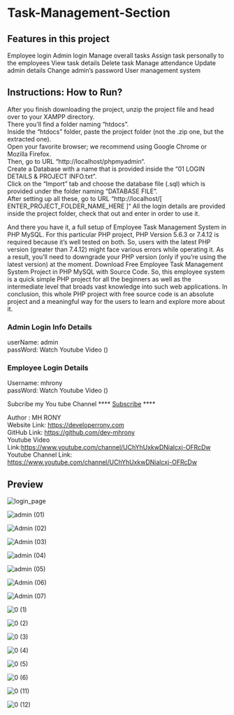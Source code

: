 # Task-Management-Section

## Features in this project

Employee login
Admin login
Manage overall tasks
Assign task personally to the employees
View task details
Delete task
Manage attendance
Update admin details
Change admin’s password
User management system

## Instructions: How to Run?

After you finish downloading the project, unzip the project file and head over to your XAMPP directory. <br/>
There you’ll find a folder naming “htdocs”. <br/>
Inside the “htdocs” folder, paste the project folder (not the .zip one, but the extracted one). <br/>
Open your favorite browser; we recommend using Google Chrome or Mozilla Firefox. <br/>
Then, go to URL “http://localhost/phpmyadmin“. <br/>
Create a Database with a name that is provided inside the “01 LOGIN DETAILS & PROJECT INFO.txt”. <br/>
Click on the “Import” tab and choose the database file (.sql) which is provided under the folder naming “DATABASE FILE”. <br/>
After setting up all these, go to URL “http://localhost/[ ENTER_PROJECT_FOLDER_NAME_HERE ]“
All the login details are provided inside the project folder, check that out and enter in order to use it. <br/>

And there you have it, a full setup of Employee Task Management System in PHP MySQL. For this particular PHP project, PHP Version 5.6.3 or 7.4.12 is required because it’s well tested on both. So, users with the latest PHP version (greater than 7.4.12) might face various errors while operating it. As a result, you’ll need to downgrade your PHP version (only if you’re using the latest version) at the moment. Download Free Employee Task Management System Project in PHP MySQL with Source Code. So, this employee system is a quick simple PHP project for all the beginners as well as the intermediate level that broads vast knowledge into such web applications. In conclusion, this whole PHP project with free source code is an absolute project and a meaningful way for the users to learn and explore more about it.


### Admin Login Info Details

userName: admin <br />
passWord: Watch Youtube Video () <br/>

### Employee Login Details

Username: mhrony <br/>
passWord: Watch Youtube Video () <br/>


Subcribe my You tube Channel **** <a href="https://www.youtube.com/channel/UChYhUxkwDNialcxj-OFRcDw" target="_blank">Subscribe</a> ****


Author : MH RONY <br/>
Website Link: https://developerrony.com <br />
GitHub Link: https://github.com/dev-mhrony <br />
Youtube Video Link:https://www.youtube.com/channel/UChYhUxkwDNialcxj-OFRcDw  <br />
Youtube Channel Link: https://www.youtube.com/channel/UChYhUxkwDNialcxj-OFRcDw
 

 ## Preview

![login_page](https://user-images.githubusercontent.com/78216965/213495250-1f4321e3-7d29-4e16-94ad-e95473dedd86.png)

![admin (01)](https://user-images.githubusercontent.com/78216965/213495313-b6c2dd68-0d6d-4cbe-a9f6-1afb91bb2ab2.png)

![Admin (02)](https://user-images.githubusercontent.com/78216965/213495195-53b8c4e4-d0be-4dae-97c5-0bdaf1ff3ee3.png)

![Admin (03)](https://user-images.githubusercontent.com/78216965/213495208-77448aac-9947-4326-ab06-067da529fc74.png)

![admin (04)](https://user-images.githubusercontent.com/78216965/213495213-11b9e128-2d57-43e2-b49a-d9faad18f97b.png)

![admin (05)](https://user-images.githubusercontent.com/78216965/213495221-19642863-d57d-435e-8e65-bacc533773c8.png)

![Admin (06)](https://user-images.githubusercontent.com/78216965/213495229-052db34c-fba8-4804-b1a8-8f329b6d3236.png)

![Admin (07)](https://user-images.githubusercontent.com/78216965/213495235-c5171aad-9db2-4c29-aa73-5673f2e49c8f.png)

![0 (1)](https://user-images.githubusercontent.com/78216965/213495255-c7ed3fce-65de-44df-98b6-8dff196ca8c3.png)

![0 (2)](https://user-images.githubusercontent.com/78216965/213495263-6739bed5-a13f-4ae9-8e05-d608181d43ed.png)

![0 (3)](https://user-images.githubusercontent.com/78216965/213495265-bc5dabfb-91ae-4c8c-bf21-db25bf6dcf9e.png)

![0 (4)](https://user-images.githubusercontent.com/78216965/213495279-bc92ae3d-d724-4a81-b15a-9be9a6738052.png)

![0 (5)](https://user-images.githubusercontent.com/78216965/213495283-dea7f491-5bf7-4216-99d8-52e9a9039e4f.png)

![0 (6)](https://user-images.githubusercontent.com/78216965/213495292-aae2f42d-842c-4076-830d-64efdaaf8303.png)

![0 (11)](https://user-images.githubusercontent.com/78216965/213495302-f7d99ff6-4786-4623-96d4-d74db402c3ba.png)

![0 (12)](https://user-images.githubusercontent.com/78216965/213495308-67e44d04-77fd-4bb2-a6fc-73536f2d2172.png)

